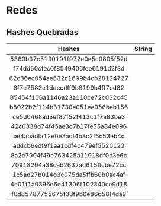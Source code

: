 # Redes

## Hashes Quebradas

Hashes                          | String      |
:------------------------------:|:-----------:|
5360b37c5130191f972e0e5c0805f52d|             | 
f74dd50cfec0f8549406fee6191d2f8d|             |
62c36ec054ae532c1699b4cb28124727|             |
8f7e7582e1ddecdff9b8199b4ff7ed82|             |
85454f106a1146a23a110ce72c032c45|             |
b8022b2f114b31730e051ee056beb156|             |
ce5d0468ad5ef87f52f413c1f7a83be3|             |
42c6338d74f45ae3c7b17fe55a84e096|             |
be4abadfa12e0e3acf4b8c2f6c53eb4c|             |
addcb6edf9f1aa1cdf4c479ef5520123|             |
8a2e7994f49e763425a11918df0c3e6c|             |
70918204a38cab2632ad615ffcbe72cc|             |
1c5ad27b014d3c075da5ffb60b0ac4af|             |
4e01f1a0396e6e41306f102340ce9d18|             |
f0d85787755675f33f9b0e86658f4da9|             |
